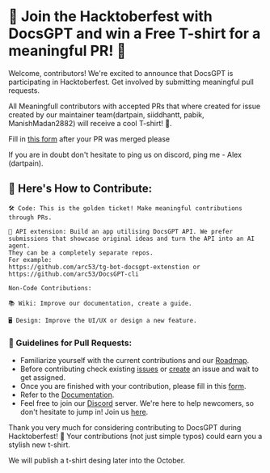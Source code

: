 # **🎉 Join the Hacktoberfest with DocsGPT and win a Free T-shirt for a meaningful PR! 🎉**

Welcome, contributors! We're excited to announce that DocsGPT is participating in Hacktoberfest. Get involved by submitting meaningful pull requests.

All Meaningfull contributors with accepted PRs that where created for issue created by our maintainer team(dartpain, siiddhantt, pabik, ManishMadan2882) will receive a cool T-shirt! 🤩.

Fill in [this form](https://forms.gle/Npaba4n9Epfyx56S8
) after your PR was merged please 

If you are in doubt don't hesitate to ping us on discord, ping me - Alex (dartpain).

## 📜 Here's How to Contribute:
```text
🛠️ Code: This is the golden ticket! Make meaningful contributions through PRs.

🧩 API extension: Build an app utilising DocsGPT API. We prefer submissions that showcase original ideas and turn the API into an AI agent.
They can be a completely separate repos. 
For example: 
https://github.com/arc53/tg-bot-docsgpt-extenstion or 
https://github.com/arc53/DocsGPT-cli

Non-Code Contributions:

📚 Wiki: Improve our documentation, create a guide.

🖥️ Design: Improve the UI/UX or design a new feature.
```

### 📝 Guidelines for Pull Requests:
- Familiarize yourself with the current contributions and our [Roadmap](https://github.com/orgs/arc53/projects/2).
- Before contributing check existing [issues](https://github.com/arc53/DocsGPT/issues) or [create](https://github.com/arc53/DocsGPT/issues/new/choose) an issue and wait to get assigned.
- Once you are finished with your contribution, please fill in this [form](https://forms.gle/Npaba4n9Epfyx56S8).
- Refer to the [Documentation](https://docs.docsgpt.cloud/).
- Feel free to join our [Discord](https://discord.gg/n5BX8dh8rU) server. We're here to help newcomers, so don't hesitate to jump in! Join us [here](https://discord.gg/n5BX8dh8rU).
  
Thank you very much for considering contributing to DocsGPT during Hacktoberfest! 🙏 Your contributions (not just simple typos) could earn you a stylish new t-shirt.

We will publish a t-shirt desing later into the October.
